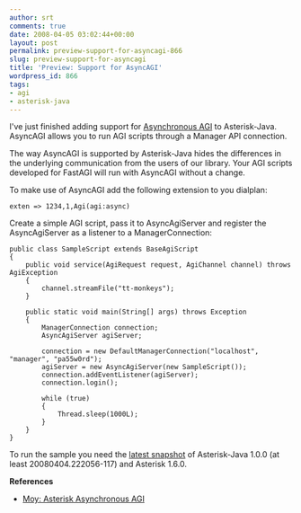 ```yaml
---
author: srt
comments: true
date: 2008-04-05 03:02:44+00:00
layout: post
permalink: preview-support-for-asyncagi-866
slug: preview-support-for-asyncagi
title: 'Preview: Support for AsyncAGI'
wordpress_id: 866
tags:
- agi
- asterisk-java
---
```



I've just finished adding support for [Asynchronous AGI](http://www.moythreads.com/wordpress/2007/12/24/asterisk-asynchronous-agi/) to Asterisk-Java. AsyncAGI allows you to run AGI scripts through a Manager API connection.



The way AsyncAGI is supported by Asterisk-Java hides the differences in the underlying communication from the users of our library. Your AGI scripts developed for FastAGI will run with AsyncAGI without a change.



To make use of AsyncAGI add the following extension to you dialplan:




    
    
    exten => 1234,1,Agi(agi:async)
    





Create a simple AGI script, pass it to AsyncAgiServer and register the AsyncAgiServer as a listener to a ManagerConnection:




    
    
    public class SampleScript extends BaseAgiScript
    {
        public void service(AgiRequest request, AgiChannel channel) throws AgiException
        {
            channel.streamFile("tt-monkeys");
        }
    
        public static void main(String[] args) throws Exception
        {
            ManagerConnection connection;
            AsyncAgiServer agiServer;
    
            connection = new DefaultManagerConnection("localhost", "manager", "pa55w0rd");
            agiServer = new AsyncAgiServer(new SampleScript());
            connection.addEventListener(agiServer);
            connection.login();
    
            while (true)
            {
                Thread.sleep(1000L);
            }
        }
    }
    





To run the sample you need the [latest snapshot](http://asterisk-java.org/download/1.0.0-SNAPSHOT) of Asterisk-Java 1.0.0 (at least 20080404.222056-117) and Asterisk 1.6.0.





**References**






  * [Moy: Asterisk Asynchronous AGI](http://www.moythreads.com/wordpress/2007/12/24/asterisk-asynchronous-agi/)


